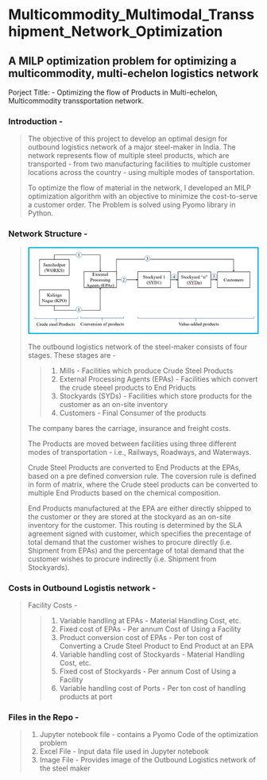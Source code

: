 # Multicommodity_Multimodal_Transshipment_Network_Optimization
A MILP optimization problem for optimizing a multicommodity, multi-echelon logistics network
-----------------------------------------------------------------------------------------------------------------------------------------------------------------------------------

Porject Title: - Optimizing the flow of Products in Multi-echelon, Multicommodity transsportation network.

### Introduction - 
> The objective of this project  to develop an optimal design for outbound logistics network of a major steel-maker in India. The network represents flow of multiple steel products, which are transported - from two manufacturing facilities to multiple customer locations across the country - using multiple modes of tansportation. 
> 
> To optimize the flow of material in the network, I developed an MILP optimization algorithm with an objective to minimize the cost-to-serve a customer order. The Problem is solved using Pyomo library in Python.

### Network Structure - 
> ![Network Structure Diagram](https://github.com/saishivarao/Multicommodity_Multimodal_Transshipment_Network_Optimization/blob/main/image.png)
>
> The outbound logistics network of the steel-maker consists of four stages. These stages are - 
>> 1. Mills - Facilities which produce Crude Steel Products
>> 2. External Processing Agents (EPAs) - Facilities which convert the crude steeel products to End Priducts
>> 3. Stockyards (SYDs) - Facilities which store products for the customer as an on-site inventory
>> 4. Customers - Final Consumer of the products
>
> The company bares the carriage, insurance and freight costs.
>
> The Products are moved between facilities using three different modes of transportation - i.e., Railways, Roadways, and Waterways.
>
> Crude Steel Products are converted to End Products at the EPAs, based on a pre defined conversion rule. The coversion rule is defined in form of matrix, where the Crude steel products can be converted to multiple End Products based on the chemical composition.
>
> End Products manufactured at the EPA are either directly shipped to the customer or they are stored at the stockyard as an on-site inventory for the customer. This routing is determined by the SLA agreement signed with customer, which specifies the precentage of total demand that the customer wishes to procure directly (i.e. Shipment from EPAs) and the percentage of total demand that the customer wishes to procure indirectly (i.e. Shipment from Stockyards).

### Costs in Outbound Logistis network - 
> Facility Costs -
>> 1. Variable handling at EPAs - Material Handling Cost, etc.
>> 2. Fixed cost of EPAs - Per annum Cost of Using a Facility
>> 3. Product conversion cost of EPAs - Per ton cost of Converting a Crude Steel Product to End Product at an EPA
>> 4. Variable handling cost of Stockyards - Material Handling Cost, etc.
>> 5. Fixed cost of Stockyards - Per annum Cost of Using a Facility
>> 6. Variable handling cost of Ports - Per ton cost of handling products at port

### Files in the Repo - 
> 1. Jupyter notebook file - contains a Pyomo Code of the optimization problem
> 2. Excel File - Input data file used in Jupyter notebook
> 3. Image File - Provides image of the Outbound Logistics network of the steel maker
